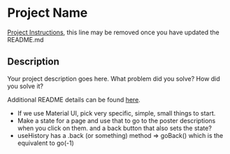 # Project Name

[Project Instructions](./INSTRUCTIONS.md), this line may be removed once you have updated the README.md

## Description

Your project description goes here. What problem did you solve? How did you solve it?

Additional README details can be found [here](https://github.com/PrimeAcademy/readme-template/blob/master/README.md).
- If we use Material UI, pick very specific, simple, small things to start.
- Make a state for a page and use that to go to the poster descriptions when you click on them. and a back button that also sets the state?
- useHistory has a .back (or something) method => goBack() which is the equivalent to go(-1)